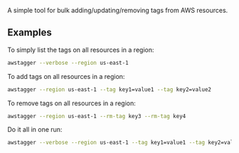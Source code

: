 A simple tool for bulk adding/updating/removing tags from AWS resources.

## Examples
To simply list the tags on all resources in a region:
```bash
awstagger --verbose --region us-east-1
```

To add tags on all resources in a region:
```bash
awstagger --region us-east-1 --tag key1=value1 --tag key2=value2
```

To remove tags on all resources in a region:
```bash
awstagger --region us-east-1 --rm-tag key3 --rm-tag key4
```

Do it all in one run:
```bash
awstagger --verbose --region us-east-1 --tag key1=value1 --tag key2=value2 --rm-tag key3 --rm-tag key4
```
